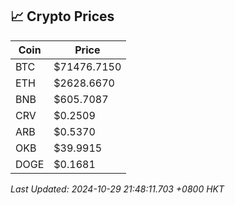 ## 📈 Crypto Prices

| Coin | Price |
| ---- | ----- |
| BTC | $71476.7150 |
| ETH | $2628.6670 |
| BNB | $605.7087 |
| CRV | $0.2509 |
| ARB | $0.5370 |
| OKB | $39.9915 |
| DOGE | $0.1681 |

_Last Updated: 2024-10-29 21:48:11.703 +0800 HKT_